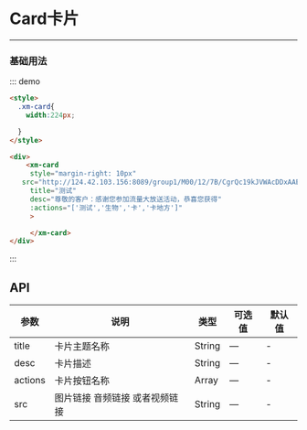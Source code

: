 <style>
  .xm-card{
    width:224px;

  }
</style>
# Card卡片
----
### 基础用法
<div class="demo-block">
  <div >
    <xm-card  style="margin-right: 10px" title="测试" desc="尊敬的客户：感谢您参加流量大放送活动，恭喜您获得"
     src="http://124.42.103.156:8089/group1/M00/12/7B/CgrQc19kJVWAcDDxAAEIBi70ThQ698.amr"
    :actions="['测试','生物','卡','卡地方']"> </xm-card>
  </div>
</div>

::: demo
```html
<style>
  .xm-card{
    width:224px;

  }
</style>

<div>
    <xm-card
     style="margin-right: 10px"
   src="http://124.42.103.156:8089/group1/M00/12/7B/CgrQc19kJVWAcDDxAAEIBi70ThQ698.amr"
     title="测试"
     desc="尊敬的客户：感谢您参加流量大放送活动，恭喜您获得"
     :actions="['测试','生物','卡','卡地方']"
     >

     </xm-card>
</div>


```
:::


## API

| 参数      | 说明          | 类型      | 可选值                           | 默认值  |
|---------- |-------------- |---------- |--------------------------------  |-------- |
| title | 卡片主题名称| String | — | - |
| desc | 卡片描述 | String     | —  | - |
| actions | 卡片按钮名称 | Array   | — | - |
| src | 图片链接 音频链接 或者视频链接| String   | — | - |
